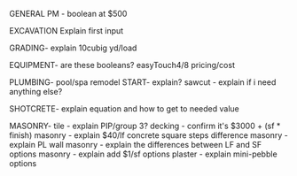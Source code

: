 GENERAL
PM - boolean at $500

EXCAVATION
Explain first input

GRADING- explain 10cubig yd/load

EQUIPMENT- are these booleans?
easyTouch4/8 pricing/cost

PLUMBING-
pool/spa remodel START- explain?
sawcut - explain if i need anything else?

SHOTCRETE-
explain equation and how to get to needed value

MASONRY-
tile - explain PIP/group 3?
decking - confirm it's $3000 + (sf * finish)
masonry - explain $40/lf concrete square steps difference
masonry - explain PL wall
masonry - explain the differences between LF and SF options
masonry - explain add $1/sf options
plaster - explain mini-pebble options


